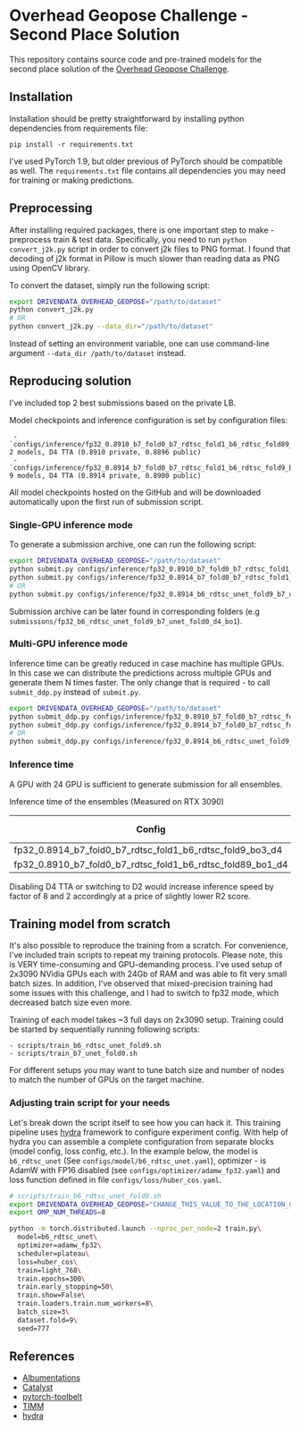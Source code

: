 # Overhead Geopose Challenge - Second Place Solution

This repository contains source code and pre-trained models for the second place solution of the [Overhead Geopose Challenge](https://www.drivendata.org/competitions/78/overhead-geopose-challenge/leaderboard/).

## Installation

Installation should be pretty straightforward by installing python dependencies from requirements file:

`pip install -r requirements.txt`

I've used PyTorch 1.9, but older previous of PyTorch should be compatible as well. The `requirements.txt` file 
contains all dependencies you may need for training or making predictions. 


## Preprocessing

After installing required packages, there is one important step to make - preprocess train & test data. Specifically,
you need to run `python convert_j2k.py` script in order to convert j2k files to PNG format. I found that decoding of 
j2k format in Pillow is much slower than reading data as PNG using OpenCV library. 

To convert the dataset, simply run the following script:

```bash
export DRIVENDATA_OVERHEAD_GEOPOSE="/path/to/dataset"
python convert_j2k.py
# OR
python convert_j2k.py --data_dir="/path/to/dataset"
```

Instead of setting an environment variable, one can use command-line argument `--data_dir /path/to/dataset` instead.

## Reproducing solution

I've included top 2 best submissions based on the private LB. 

Model checkpoints and inference configuration is set by configuration files:

     - `configs/inference/fp32_0.8910_b7_fold0_b7_rdtsc_fold1_b6_rdtsc_fold89_bo1_d4.yaml` 2 models, D4 TTA (0.8910 private, 0.8896 public)
     - `configs/inference/fp32_0.8914_b7_fold0_b7_rdtsc_fold1_b6_rdtsc_fold9_bo3_d4.yaml` 9 models, D4 TTA (0.8914 private, 0.8900 public)

All model checkpoints hosted on the GitHub and will be downloaded automatically upon the first run of submission script.

### Single-GPU inference mode 

To generate a submission archive, one can run the following script:

```bash
export DRIVENDATA_OVERHEAD_GEOPOSE="/path/to/dataset"
python submit.py configs/inference/fp32_0.8910_b7_fold0_b7_rdtsc_fold1_b6_rdtsc_fold89_bo1_d4.yaml
python submit.py configs/inference/fp32_0.8914_b7_fold0_b7_rdtsc_fold1_b6_rdtsc_fold9_bo3_d4.yaml
# OR
python submit.py configs/inference/fp32_0.8914_b6_rdtsc_unet_fold9_b7_unet_fold0_d4_bo1.yaml --data-dir "/path/to/dataset"
```

Submission archive can be later found in corresponding folders (e.g `submissions/fp32_b6_rdtsc_unet_fold9_b7_unet_fold0_d4_bo1`).

### Multi-GPU inference mode 

Inference time can be greatly reduced in case machine has multiple GPUs. In this case we can distribute the predictions across multiple GPUs and generate them N times faster.
The only change that is required - to call `submit_ddp.py` instead of `submit.py`. 

```bash
export DRIVENDATA_OVERHEAD_GEOPOSE="/path/to/dataset"
python submit_ddp.py configs/inference/fp32_0.8910_b7_fold0_b7_rdtsc_fold1_b6_rdtsc_fold89_bo1_d4.yaml
python submit_ddp.py configs/inference/fp32_0.8914_b7_fold0_b7_rdtsc_fold1_b6_rdtsc_fold9_bo3_d4.yaml
# OR
python submit_ddp.py configs/inference/fp32_0.8914_b6_rdtsc_unet_fold9_b7_unet_fold0_d4_bo1.yaml --data-dir "/path/to/dataset"
```

### Inference time

A GPU with 24 GPU is sufficient to generate submission for all ensembles. 

Inference time of the ensembles (Measured on RTX 3090)

| Config                                                     | Inference Time | Sec/Image | Num Models |
| ---------------------------------------------------------- | -------------- | --------- | ---------- |
| fp32_0.8914_b7_fold0_b7_rdtsc_fold1_b6_rdtsc_fold9_bo3_d4  | 7h             | 26s/img   | 9          |
| fp32_0.8910_b7_fold0_b7_rdtsc_fold1_b6_rdtsc_fold89_bo1_d4 | 3h             | 11s/img   | 4          |

Disabling D4 TTA or switching to D2 would increase inference speed by factor of 8 and 2 accordingly at a price of slightly lower R2 score.

## Training model from scratch

It's also possible to reproduce the training from a scratch. 
For convenience, I've included train scripts to repeat my training protocols. Please note, this is VERY time-consuming and GPU-demanding process.
I've used setup of 2x3090 NVidia GPUs each with 24Gb of RAM and was able to fit very small batch sizes. In addition, I've observed that mixed-precision
training had some issues with this challenge, and I had to switch to fp32 mode, which decreased batch size even more.

Training of each model takes ~3 full days on 2x3090 setup. Training could be started by sequentially running following scripts:

    - scripts/train_b6_rdtsc_unet_fold9.sh
    - scripts/train_b7_unet_fold0.sh

For different setups you may want to tune batch size and number of nodes to match the number of GPUs on the target machine.

### Adjusting train script for your needs

Let's break down the script itself to see how you can hack it. 
This training pipeline uses [hydra](https://github.com/facebookresearch/hydra) framework to configure experiment config.
With help of hydra you can assemble a complete configuration from separate blocks (model config, loss config, etc.).
In the example below, the model is `b6_rdtsc_unet` (See `configs/model/b6_rdtsc_unet.yaml`), 
optimizer - is AdamW with FP16 disabled (see `configs/optimizer/adamw_fp32.yaml`) and loss function 
defined in file `configs/loss/huber_cos.yaml`.

```bash
# scripts/train_b6_rdtsc_unet_fold9.sh
export DRIVENDATA_OVERHEAD_GEOPOSE="CHANGE_THIS_VALUE_TO_THE_LOCATION_OF_TRAIN_DATA"
export OMP_NUM_THREADS=8

python -m torch.distributed.launch --nproc_per_node=2 train.py\
  model=b6_rdtsc_unet\
  optimizer=adamw_fp32\
  scheduler=plateau\
  loss=huber_cos\
  train=light_768\
  train.epochs=300\
  train.early_stopping=50\
  train.show=False\
  train.loaders.train.num_workers=8\
  batch_size=3\
  dataset.fold=9\
  seed=777
```



## References

- [Albumentations](https://github.com/albumentations-team/albumentations)
- [Catalyst](https://github.com/catalyst-team/catalyst)
- [pytorch-toolbelt](https://github.com/BloodAxe/pytorch-toolbelt)
- [TIMM](https://github.com/rwightman/pytorch-image-models)
- [hydra](https://github.com/facebookresearch/hydra)

